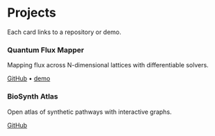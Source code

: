 # Projects

Each card links to a repository or demo.

<div class="row">
  <div class="card">
    <h3>Quantum Flux Mapper</h3>
    <p>Mapping flux across N-dimensional lattices with differentiable solvers.</p>
    <p class="meta"><a href="https://github.com/...">GitHub</a> • <a href="https://...">demo</a></p>
  </div>
  <div class="card">
    <h3>BioSynth Atlas</h3>
    <p>Open atlas of synthetic pathways with interactive graphs.</p>
    <p class="meta"><a href="https://github.com/...">GitHub</a></p>
  </div>
</div>
